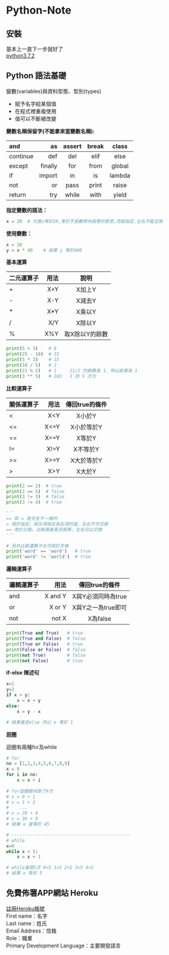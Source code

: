 # Python-Note

## 安裝
基本上一直下一步就好了  
[python3.7.2](https://www.python.org/ftp/python/3.7.2/python-3.7.2.exe)  

## Python 語法基礎
變數(variables)與資料型態、型別(types)  
* 賦予名字給某個值  
* 在程式裡重複使用  
* 值可以不斷被改變  

**變數名稱保留字(不能拿來當變數名稱):**

| and | as | assert | break | class |
| :------| ------: | :------: | :------: | :------: |
| continue | def | del | elif | else |
| except | finally | for | from | global |
| if | import | in | is | lambda |
| not | or | pass | print | raise |
| return | try | while | with | yield |

**指定變數的語法：**

``` python
x = 20  # 代表x等於20,等於不是數學內相等的意思,而是指定,左右不能互換
```

**使用變數：**
``` python
x = 10
y = x * 40    # 結果 y 等於400
```

**基本運算**

| 二元運算子 | 用法 | 說明 |
| :------| ------: | :------: |
| + | X+Y | X加上Y |
| - | X-Y | X減去Y |
| * | X*Y | X乘以Y |
| / | X/Y | X除以Y |
| % | X%Y | 取X除以Y的餘數 | 

``` python
print(5 + 3)    # 8
print(25 - 10)  # 15
print(5 * 3)    # 15
print(10 / 5)   # 2
print(21 % 2)   # 1     21/2 的餘數為 1，所以結果為 1  
print(3 ** 5)   # 243   3 的 5 次方  
```

**比較運算子**

| 關係運算子 | 用法 | 傳回true的條件 |
| :------| ------: | :------: |
| < | X<Y | X小於Y |
| <= | X<=Y | X小於等於Y |
| == | X==Y | X等於Y |
| != | X!=Y | X不等於Y |
| >= | X>=Y | X大於等於Y | 
| > | X>Y | X大於Y | 

``` python
print(2 == 2)  # true
print(2 == 5)  # false
print(3 != 3)  # false
print(3 != 4)  # true

'''
== 和 = 是完全不一樣的
= 用於指定，將左項指定為右項的值，左右不可交換
== 用於比較，比較兩者是否相等，左右可以交換
'''

# 另外比較運算子也可用於字串 
print('word' == 'word')   # true
print('word' != 'world')  # true
```

**邏輯運算子**

| 邏輯運算子 | 用法 | 傳回true的條件 |
| :------| ------: | :------: |
| and | X and Y | X與Y必須同時為true |
| or | X or Y | X與Y之一為true即可 |
| not | not X | X為false |

``` python
print(True and True)   # true
print(True and False)  # false
print(True or False)   # true
print(False or False)  # false
print(not True)        # false
print(not False)       # true
```

**if-else 陳述句**

``` python
x=1
y=2
if x > y:
    x = x + y
else:  
    x = y - x

# 結果會走else 所以 x 等於 1
```

**迴圈**

迴圈有兩種for及while  

``` python
# for
no = [1,2,3,4,5,6,7,8,9]
x = 0
for i in no:  
    x = x + i
    
# for迴圈總共跑了9次
# x = 0 + 1
# x = 1 + 2
#    ...
# x = 28 + 8
# x = 36 + 9
# 結果 x 會等於 45 

# ---------------------------------------------
# while
x=0  
while x < 5:  
    x = x + 1

# while會跑5次 0<5 1<5 2<5 3<5 4<5 
# 結果 x 等於 5
```


## 免費佈署APP網站 Heroku
[註冊Heroku帳號](https://signup.heroku.com/login)  
First name：名字  
Last name：姓氏  
Email Address：信箱  
Role：職業  
Primary Development Language：主要開發語言  

